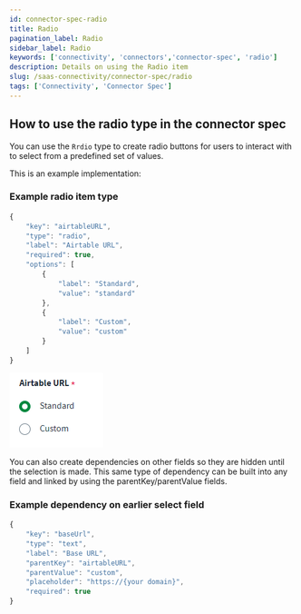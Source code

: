 ```yaml
---
id: connector-spec-radio
title: Radio
pagination_label: Radio
sidebar_label: Radio
keywords: ['connectivity', 'connectors','connector-spec', 'radio']
description: Details on using the Radio item
slug: /saas-connectivity/connector-spec/radio
tags: ['Connectivity', 'Connector Spec']
---
```


## How to use the radio type in the connector spec
You can use the `Rrdio` type to create radio buttons for users to interact with to select from a predefined set of values. 

This is an example implementation:

### Example radio item type

```javascript
{
    "key": "airtableURL",
    "type": "radio",
    "label": "Airtable URL",
    "required": true,
    "options": [
        {
            "label": "Standard",
            "value": "standard"
        },
        {
            "label": "Custom",
            "value": "custom"
        }
    ]
}
```
![radio input type](../img/radio.png)

You can also create dependencies on other fields so they are hidden until the selection is made. This same type of dependency can be built into any field and linked by using the parentKey/parentValue fields.

### Example dependency on earlier select field

```javascript
{
    "key": "baseUrl",
    "type": "text",
    "label": "Base URL",
    "parentKey": "airtableURL",
    "parentValue": "custom",
    "placeholder": "https://{your domain}",
    "required": true
}
```

